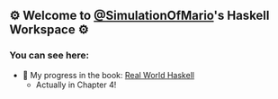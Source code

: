 ## ⚙️ Welcome to [@SimulationOfMario](https://github.com/SimulationOfMario)'s Haskell Workspace ⚙️
### You can see here:
  - 📖 My progress in the book: [Real World Haskell](https://book.realworldhaskell.org/) 
    - Actually in Chapter 4!
